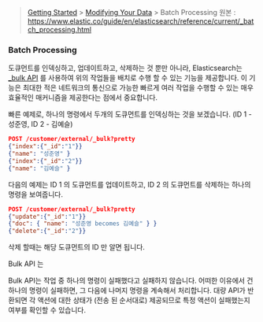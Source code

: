 > [Getting Started](https://github.com/sungjunyoung/elasticsearch_doc_ko/tree/master/1.%20Getting%20Started) > [Modifying Your Data](https://github.com/sungjunyoung/elasticsearch_doc_ko/tree/master/1.%20Getting%20Started/4.%20Modifying%20Your%20Data) > Batch Processing
> 원본 : https://www.elastic.co/guide/en/elasticsearch/reference/current/_batch_processing.html

### Batch Processing

도큐먼트를 인덱싱하고, 업데이트하고, 삭제하는 것 뿐만 아니라, Elasticsearch는 [\_bulk API](https://www.elastic.co/guide/en/elasticsearch/reference/current/docs-bulk.html) 를 사용하여 위의 작업들을 배치로 수행 할 수 있는 기능을 제공합니다. 이 기능은 최대한 적은 네트워크의 통신으로 가능한 빠르게 여러 작업을 수행할 수 있는 매우 효율적인 매커니즘을 제공한다는 점에서 중요합니다.

빠른 예제로, 하나의 명령에서 두개의 도큐먼트를 인덱싱하는 것을 보겠습니다. (ID 1 - 성준영, ID 2 - 김예슬)
```json
POST /customer/external/_bulk?pretty
{"index":{"_id":"1"}}
{"name": "성준영" }
{"index":{"_id":"2"}}
{"name": "김예슬" }
```
다음의 예제는 ID 1 의 도큐먼트를 업데이트하고, ID 2 의 도큐먼트를 삭제하는 하나의 명령을 보여줍니다.
```json
POST /customer/external/_bulk?pretty
{"update":{"_id":"1"}}
{"doc": { "name": "성준영 becomes 김예슬" } }
{"delete":{"_id":"2"}}
```
삭제 할때는 해당 도큐먼트의 ID 만 알면 됩니다.

Bulk API 는

Bulk API는 작업 중 하나의 명령이 실패했다고 실패하지 않습니다. 어떠한 이유에서 건 하나의 명령이 실패하면, 그 다음에 나머지 명령을 계속해서 처리합니다. 대량 API가 반환되면 각 액션에 대한 상태가 (전송 된 순서대로) 제공되므로 특정 액션이 실패했는지 여부를 확인할 수 있습니다.
